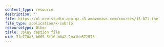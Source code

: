 ```yaml
---
content_type: resource
description: ''
file: https://ol-ocw-studio-app-qa.s3.amazonaws.com/courses/15-071-the-analytics-edge-spring-2017/71e770a3b6655f10b0422ba1bb572573_5tCSR5L4nWI.vtt
file_type: application/x-subrip
resourcetype: Other
title: 3play caption file
uid: 71e770a3-b665-5f10-b042-2ba1bb572573
---
```

